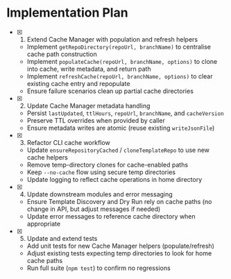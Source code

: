 # Implementation Plan

- [x] 1. Extend Cache Manager with population and refresh helpers
  - Implement `getRepoDirectory(repoUrl, branchName)` to centralise cache path construction
  - Implement `populateCache(repoUrl, branchName, options)` to clone into cache, write metadata, and return path
  - Implement `refreshCache(repoUrl, branchName, options)` to clear existing cache entry and repopulate
  - Ensure failure scenarios clean up partial cache directories

- [x] 2. Update Cache Manager metadata handling
  - Persist `lastUpdated`, `ttlHours`, `repoUrl`, `branchName`, and `cacheVersion`
  - Preserve TTL overrides when provided by caller
  - Ensure metadata writes are atomic (reuse existing `writeJsonFile`)

- [x] 3. Refactor CLI cache workflow
  - Update `ensureRepositoryCached` / `cloneTemplateRepo` to use new cache helpers
  - Remove temp-directory clones for cache-enabled paths
  - Keep `--no-cache` flow using secure temp directories
  - Update logging to reflect cache operations in home directory

- [x] 4. Update downstream modules and error messaging
  - Ensure Template Discovery and Dry Run rely on cache paths (no change in API, but adjust messages if needed)
  - Update error messages to reference cache directory when appropriate

- [x] 5. Update and extend tests
  - Add unit tests for new Cache Manager helpers (populate/refresh)
  - Adjust existing tests expecting temp directories to look for home cache paths
  - Run full suite (`npm test`) to confirm no regressions
